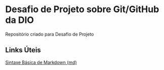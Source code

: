 # Desafio de Projeto sobre Git/GitHub da DIO
Repositório criado para Desafio de Projeto

## Links Úteis
[Sintaxe Básica de Markdown (md)](https://www.markdownguide.org/basic-syntax/)

